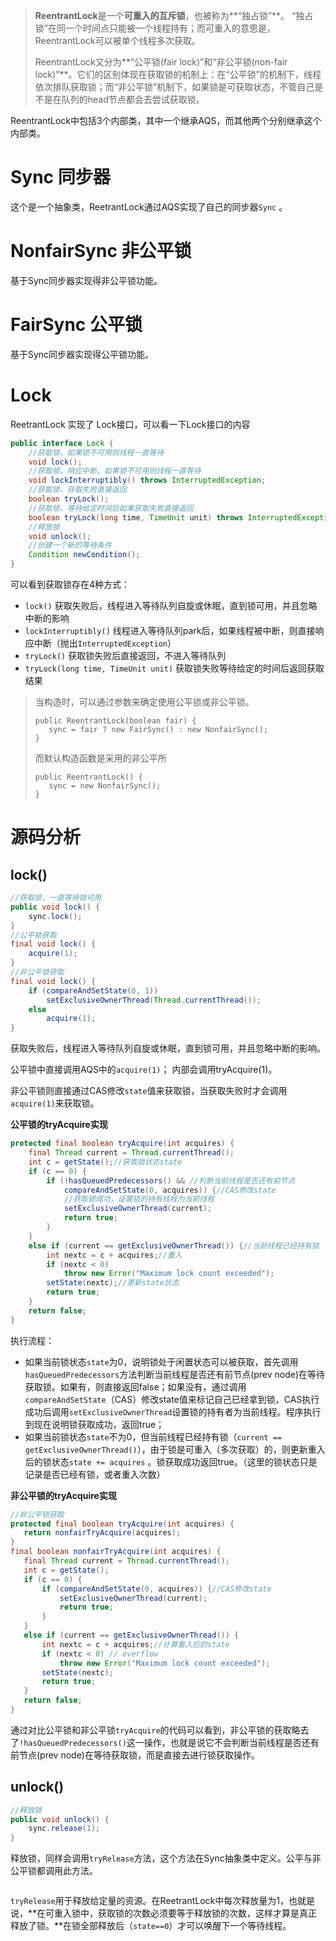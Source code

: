 > **ReentrantLock**是一个**可重入的互斥锁**，也被称为**“独占锁”**。 “独占锁”在同一个时间点只能被一个线程持有；而可重入的意思是，ReentrantLock可以被单个线程多次获取。 
>
> ReentrantLock又分为**“公平锁(fair lock)”和“非公平锁(non-fair lock)”**。它们的区别体现在获取锁的机制上：在“公平锁”的机制下，线程依次排队获取锁；而“非公平锁”机制下，如果锁是可获取状态，不管自己是不是在队列的head节点都会去尝试获取锁。 

ReentrantLock中包括3个内部类，其中一个继承AQS，而其他两个分别继承这个内部类。

# Sync 同步器

这个是一个抽象类，ReetrantLock通过AQS实现了自己的同步器`Sync` 。

# NonfairSync 非公平锁

基于Sync同步器实现得非公平锁功能。

# FairSync 公平锁

基于Sync同步器实现得公平锁功能。

# Lock

ReetrantLock 实现了 Lock接口，可以看一下Lock接口的内容

```java
public interface Lock {
    //获取锁，如果锁不可用则线程一直等待
    void lock();
    //获取锁，响应中断，如果锁不可用则线程一直等待
    void lockInterruptibly() throws InterruptedException;
    //获取锁，获取失败直接返回
    boolean tryLock();
    //获取锁，等待给定时间后如果获取失败直接返回
    boolean tryLock(long time, TimeUnit unit) throws InterruptedException;
    //释放锁
    void unlock();
    //创建一个新的等待条件
    Condition newCondition();
}
```

可以看到获取锁存在4种方式：

* `lock()` 获取失败后，线程进入等待队列自旋或休眠，直到锁可用，并且忽略中断的影响
* `lockInterruptibly()`  线程进入等待队列park后，如果线程被中断，则直接响应中断（抛出`InterruptedException`）
* `tryLock()` 获取锁失败后直接返回，不进入等待队列
*  `tryLock(long time, TimeUnit unit)` 获取锁失败等待给定的时间后返回获取结果

 >当构造时，可以通过参数来确定使用公平锁或非公平锁。
 >
 >```
 >public ReentrantLock(boolean fair) {
 >    sync = fair ? new FairSync() : new NonfairSync();
 >}
 >```
 >
 >而默认构造函数是采用的非公平所
 >
 >```
 >public ReentrantLock() {
 >    sync = new NonfairSync();
 >}
 >```

# 源码分析

## lock() 

```java
//获取锁，一直等待锁可用
public void lock() {
    sync.lock();
}
//公平锁获取
final void lock() {
    acquire(1);
}
//非公平锁获取
final void lock() {
    if (compareAndSetState(0, 1))
        setExclusiveOwnerThread(Thread.currentThread());
    else
        acquire(1);
}
```

 获取失败后，线程进入等待队列自旋或休眠，直到锁可用，并且忽略中断的影响。

公平锁中直接调用AQS中的`acquire(1)`； 内部会调用tryAcquire(1)。

非公平锁则直接通过CAS修改`state`值来获取锁，当获取失败时才会调用`acquire(1)`来获取锁。 

**公平锁的tryAcquire实现**

```java
protected final boolean tryAcquire(int acquires) {
    final Thread current = Thread.currentThread();
    int c = getState();//获取锁状态state
    if (c == 0) {
        if (!hasQueuedPredecessors() && //判断当前线程是否还有前节点
            compareAndSetState(0, acquires)) {//CAS修改state
            //获取锁成功，设置锁的持有线程为当前线程
            setExclusiveOwnerThread(current);
            return true;
        }
    }
    else if (current == getExclusiveOwnerThread()) {//当前线程已经持有锁
        int nextc = c + acquires;//重入
        if (nextc < 0)
            throw new Error("Maximum lock count exceeded");
        setState(nextc);//更新state状态
        return true;
    }
    return false;
}
```

执行流程：

* 如果当前锁状态`state`为0，说明锁处于闲置状态可以被获取，首先调用`hasQueuedPredecessors`方法判断当前线程是否还有前节点(prev node)在等待获取锁。如果有，则直接返回false；如果没有，通过调用`compareAndSetState`（CAS）修改state值来标记自己已经拿到锁，CAS执行成功后调用`setExclusiveOwnerThread`设置锁的持有者为当前线程。程序执行到现在说明锁获取成功，返回true；
* 如果当前锁状态`state`不为0，但当前线程已经持有锁（`current == getExclusiveOwnerThread()`），由于锁是可重入（多次获取）的，则更新重入后的锁状态`state += acquires` 。锁获取成功返回true。（这里的锁状态只是记录是否已经有锁，或者重入次数）

 **非公平锁的tryAcquire实现**

 ```java
//非公平锁获取
protected final boolean tryAcquire(int acquires) {
    return nonfairTryAcquire(acquires);
}
final boolean nonfairTryAcquire(int acquires) {
    final Thread current = Thread.currentThread();
    int c = getState();
    if (c == 0) {
        if (compareAndSetState(0, acquires)) {//CAS修改state
            setExclusiveOwnerThread(current);
            return true;
        }
    }
    else if (current == getExclusiveOwnerThread()) {
        int nextc = c + acquires;//计算重入后的state
        if (nextc < 0) // overflow
            throw new Error("Maximum lock count exceeded");
        setState(nextc);
        return true;
    }
    return false;
}
 ```

通过对比公平锁和非公平锁`tryAcquire`的代码可以看到，非公平锁的获取略去了`!hasQueuedPredecessors()`这一操作，也就是说它不会判断当前线程是否还有前节点(prev node)在等待获取锁，而是直接去进行锁获取操作。 

## unlock()

```java
//释放锁
public void unlock() {
    sync.release(1);
}
```

释放锁，同样会调用`tryRelease`方法，这个方法在Sync抽象类中定义。公平与非公平锁都调用此方法。

```java

```

`tryRelease`用于释放给定量的资源。在ReetrantLock中每次释放量为1，也就是说，**在可重入锁中，获取锁的次数必须要等于释放锁的次数，这样才算是真正释放了锁。**在锁全部释放后（`state==0`）才可以唤醒下一个等待线程。 

 

 

 



 

 

 

 